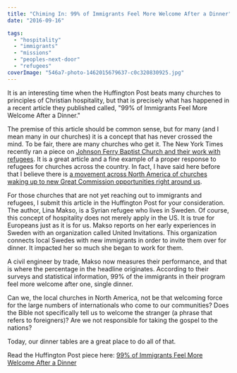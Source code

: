 ```yaml
---
title: "Chiming In: 99% of Immigrants Feel More Welcome After a Dinner"
date: "2016-09-16"

tags: 
  - "hospitality"
  - "immigrants"
  - "missions"
  - "peoples-next-door"
  - "refugees"
coverImage: "546a7-photo-1462015679637-c0c320830925.jpg"
---
```


It is an interesting time when the Huffington Post beats many churches to principles of Christian hospitality, but that is precisely what has happened in a recent article they published called, "99% of Immigrants Feel More Welcome After a Dinner."

The premise of this article should be common sense, but for many (and I mean many in our churches) it is a concept that has never crossed the mind. To be fair, there are many churches who get it. The New York Times recently ran a piece on [Johnson Ferry Baptist Church and their work with refugees](http://www.nytimes.com/2016/09/07/us/syrian-refugees-christian-conservatives.html?_r=0). It is a great article and a fine example of a proper response to refugees for churches across the country. In fact, I have said here before that I believe there is [a movement across North America of churches waking up to new Great Commission opportunities right around us](http://blog.keelancook.com/2016/08/is-your-church-part-of-the-movement.html).

For those churches that are not yet reaching out to immigrants and refugees, I submit this article in the Huffington Post for your consideration. The author, Lina Makso, is a Syrian refugee who lives in Sweden. Of course, this concept of hospitality does not merely apply in the US. It is true for Europeans just as it is for us. Makso reports on her early experiences in Sweden with an organization called United Invitations. This organization connects local Swedes with new immigrants in order to invite them over for dinner. It impacted her so much she began to work for them.

A civil engineer by trade, Makso now measures their performance, and that is where the percentage in the headline originates. According to their surveys and statistical information, 99% of the immigrants in their program feel more welcome after one, single dinner.

Can we, the local churches in North America, not be that welcoming force for the large numbers of internationals who come to our communities? Does the Bible not specifically tell us to welcome the stranger (a phrase that refers to foreigners)? Are we not responsible for taking the gospel to the nations?

Today, our dinner tables are a great place to do all of that.

Read the Huffington Post piece here: [99% of Immigrants Feel More Welcome After a Dinner](http://www.huffingtonpost.com/lina-makso/99-of-immigrants-feel-mor_b_12009640.html)
